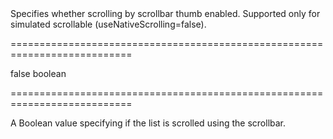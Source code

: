 <!--**
/*-------------------------------------------
    Auto-generated file. Do not modify.
-------------------------------------------

**-->
<!--d-->Specifies whether scrolling by scrollbar thumb enabled. Supported only for simulated scrollable (useNativeScrolling=false).<!--/d-->
===========================================================================
<!--default-->false<!--/default-->
<!--type-->boolean<!--/type-->
===========================================================================

<!--shortDescription-->
A Boolean value specifying if the list is scrolled using the scrollbar.
<!--/shortDescription-->

<!--fullDescription-->

<!--/fullDescription-->